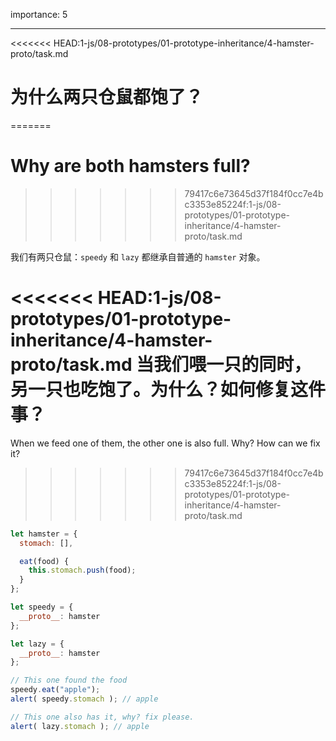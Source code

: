 importance: 5

---

<<<<<<< HEAD:1-js/08-prototypes/01-prototype-inheritance/4-hamster-proto/task.md
# 为什么两只仓鼠都饱了？
=======
# Why are both hamsters full?
>>>>>>> 79417c6e73645d37f184f0cc7e4bc3353e85224f:1-js/08-prototypes/01-prototype-inheritance/4-hamster-proto/task.md

我们有两只仓鼠：`speedy` 和 `lazy` 都继承自普通的 `hamster` 对象。 

<<<<<<< HEAD:1-js/08-prototypes/01-prototype-inheritance/4-hamster-proto/task.md
当我们喂一只的同时，另一只也吃饱了。为什么？如何修复这件事？
=======
When we feed one of them, the other one is also full. Why? How can we fix it?
>>>>>>> 79417c6e73645d37f184f0cc7e4bc3353e85224f:1-js/08-prototypes/01-prototype-inheritance/4-hamster-proto/task.md

```js run
let hamster = {
  stomach: [],

  eat(food) {
    this.stomach.push(food);
  }
};

let speedy = {
  __proto__: hamster
};

let lazy = {
  __proto__: hamster
};

// This one found the food
speedy.eat("apple");
alert( speedy.stomach ); // apple

// This one also has it, why? fix please.
alert( lazy.stomach ); // apple
```

